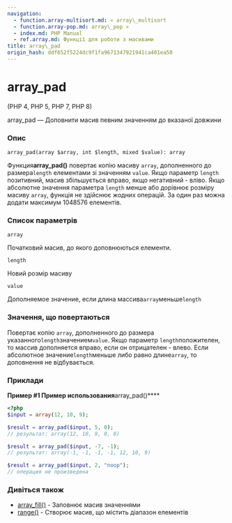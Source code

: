 ```yaml
---
navigation:
  - function.array-multisort.md: « array\_multisort
  - function.array-pop.md: array\_pop »
  - index.md: PHP Manual
  - ref.array.md: Функції для роботи з масивами
title: array\_pad
origin_hash: ddf652f5224dc9f1fa9671347921941ca401ea50
---
```

# array\_pad

(PHP 4, PHP 5, PHP 7, PHP 8)

array\_pad — Доповнити масив певним значенням до вказаної довжини

### Опис

```methodsynopsis
array_pad(array $array, int $length, mixed $value): array
```

Функция**array\_pad()** повертає копію масиву `array`, дополненного до размера`length` елементами зі значенням `value`. Якщо параметр `length` позитивний, масив збільшується вправо, якщо негативний - вліво. Якщо абсолютне значення параметра `length` менше або дорівнює розміру масиву `array`, функція не здійснює жодних операцій. За один раз можна додати максимум 1048576 елементів.

### Список параметрів

`array`

Початковий масив, до якого доповнюються елементи.

`length`

Новий розмір масиву

`value`

Дополняемое значение, если длина массива`array`меньше`length`

### Значення, що повертаються

Повертає копію `array`, дополненного до размера указанного`length`значением`value`. Якщо параметр `length`положителен, то массив дополняется вправо, если он отрицателен - влево. Если абсолютное значение`length`меньше либо равно длине`array`, то доповнення не відбувається.

### Приклади

**Пример #1 Пример использования**array\_pad()\*\*\*\*

```php
<?php
$input = array(12, 10, 9);

$result = array_pad($input, 5, 0);
// результат: array(12, 10, 9, 0, 0)

$result = array_pad($input, -7, -1);
// результат: array(-1, -1, -1, -1, 12, 10, 9)

$result = array_pad($input, 2, "noop");
// операция не произведена
```

### Дивіться також

-   [array\_fill()](function.array-fill.md) \- Заповнює масив значеннями
-   [range()](function.range.md) \- Створює масив, що містить діапазон елементів
